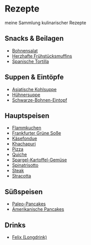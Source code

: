 # Rezepte

meine Sammlung kulinarischer Rezepte

## Snacks & Beilagen

- [Bohnensalat](Gerichte/Bohnensalat.md)
- [Herzhafte Frühstücksmuffins](Gerichte/Herzhafte_Fruehstuecksmuffins.md)
- [Spanische Tortilla](Gerichte/Spanische_Tortilla.md)

## Suppen & Eintöpfe

- [Asiatische Kohlsuppe](Gerichte/Asiatische_Kohlsuppe.md)
- [Hühnersuppe](Gerichte/Huehnersuppe.md)
- [Schwarze-Bohnen-Eintopf](Gerichte/Schwarze-Bohnen-Eintopf.md)

## Hauptspeisen

- [Flammkuchen](Gerichte/Flammkuchen.md)
- [Frankfurter Grüne Soße](Gerichte/Frankfurter_Gruene_Sosse.md)
- [Käsefondue](Gerichte/Kaesefondue.md)
- [Khachapuri](Gerichte/Khachapuri.md)
- [Pizza](Gerichte/Pizza.md)
- [Quiche](Gerichte/Quiche.md)
- [Spargel-Kartoffel-Gemüse](Gerichte/Spargel-Kartoffel-Gemuese.md)
- [Spinatrisotto](Gerichte/Spinatrisotto.md)
- [Steak](Gerichte/Steak.md)
- [Stracotta](Gerichte/Stracotta.md)

## Süßspeisen

- [Paleo-Pancakes](Gerichte/Paleo_Pancakes.md)
- [Amerikanische Pancakes](Gerichte/Amerikanische_Pancakes.md)

## Drinks

- [Felix (Longdrink)](Drinks/Felix_(Longdrink).md)
